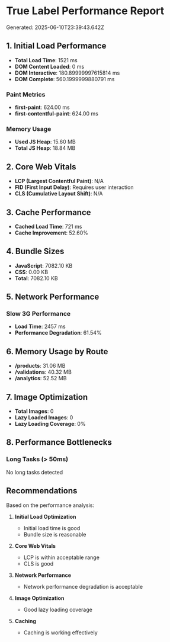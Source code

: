 # True Label Performance Report

Generated: 2025-06-10T23:39:43.642Z

## 1. Initial Load Performance

- **Total Load Time**: 1521 ms
- **DOM Content Loaded**: 0 ms
- **DOM Interactive**: 180.89999997615814 ms
- **DOM Complete**: 560.1999999880791 ms

### Paint Metrics
- **first-paint**: 624.00 ms
- **first-contentful-paint**: 624.00 ms

### Memory Usage
- **Used JS Heap**: 15.60 MB
- **Total JS Heap**: 18.84 MB

## 2. Core Web Vitals

- **LCP (Largest Contentful Paint)**: N/A
- **FID (First Input Delay)**: Requires user interaction
- **CLS (Cumulative Layout Shift)**: N/A

## 3. Cache Performance

- **Cached Load Time**: 721 ms
- **Cache Improvement**: 52.60%

## 4. Bundle Sizes

- **JavaScript**: 7082.10 KB
- **CSS**: 0.00 KB
- **Total**: 7082.10 KB

## 5. Network Performance

### Slow 3G Performance
- **Load Time**: 2457 ms
- **Performance Degradation**: 61.54%

## 6. Memory Usage by Route

- **/products**: 31.06 MB
- **/validations**: 40.32 MB
- **/analytics**: 52.52 MB

## 7. Image Optimization

- **Total Images**: 0
- **Lazy Loaded Images**: 0
- **Lazy Loading Coverage**: 0%

## 8. Performance Bottlenecks

### Long Tasks (> 50ms)
No long tasks detected

## Recommendations

Based on the performance analysis:

1. **Initial Load Optimization**
   - Initial load time is good
   - Bundle size is reasonable

2. **Core Web Vitals**
   - LCP is within acceptable range
   - CLS is good

3. **Network Performance**
   - Network performance degradation is acceptable

4. **Image Optimization**
   - Good lazy loading coverage

5. **Caching**
   - Caching is working effectively
